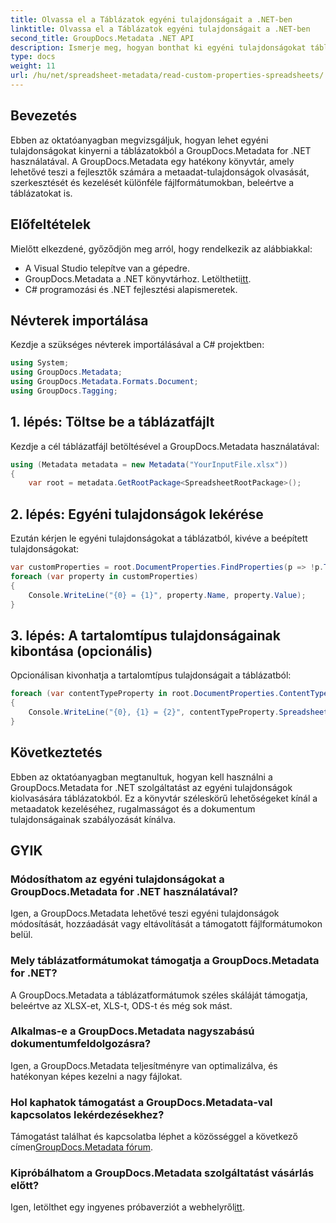 ```yaml
---
title: Olvassa el a Táblázatok egyéni tulajdonságait a .NET-ben
linktitle: Olvassa el a Táblázatok egyéni tulajdonságait a .NET-ben
second_title: GroupDocs.Metadata .NET API
description: Ismerje meg, hogyan bonthat ki egyéni tulajdonságokat táblázatokból a GroupDocs.Metadata for .NET használatával. Javítsa a metaadatok kezelését .NET-alkalmazásaiban.
type: docs
weight: 11
url: /hu/net/spreadsheet-metadata/read-custom-properties-spreadsheets/
---
```

## Bevezetés
Ebben az oktatóanyagban megvizsgáljuk, hogyan lehet egyéni tulajdonságokat kinyerni a táblázatokból a GroupDocs.Metadata for .NET használatával. A GroupDocs.Metadata egy hatékony könyvtár, amely lehetővé teszi a fejlesztők számára a metaadat-tulajdonságok olvasását, szerkesztését és kezelését különféle fájlformátumokban, beleértve a táblázatokat is.
## Előfeltételek
Mielőtt elkezdené, győződjön meg arról, hogy rendelkezik az alábbiakkal:
- A Visual Studio telepítve van a gépedre.
-  GroupDocs.Metadata a .NET könyvtárhoz. Letöltheti[itt](https://releases.groupdocs.com/metadata/net/).
- C# programozási és .NET fejlesztési alapismeretek.

## Névterek importálása
Kezdje a szükséges névterek importálásával a C# projektben:
```csharp
using System;
using GroupDocs.Metadata;
using GroupDocs.Metadata.Formats.Document;
using GroupDocs.Tagging;
```
## 1. lépés: Töltse be a táblázatfájlt
Kezdje a cél táblázatfájl betöltésével a GroupDocs.Metadata használatával:
```csharp
using (Metadata metadata = new Metadata("YourInputFile.xlsx"))
{
    var root = metadata.GetRootPackage<SpreadsheetRootPackage>();
```
## 2. lépés: Egyéni tulajdonságok lekérése
Ezután kérjen le egyéni tulajdonságokat a táblázatból, kivéve a beépített tulajdonságokat:
```csharp
var customProperties = root.DocumentProperties.FindProperties(p => !p.Tags.Contains(Tags.Document.BuiltIn));
foreach (var property in customProperties)
{
    Console.WriteLine("{0} = {1}", property.Name, property.Value);
}
```
## 3. lépés: A tartalomtípus tulajdonságainak kibontása (opcionális)
Opcionálisan kivonhatja a tartalomtípus tulajdonságait a táblázatból:
```csharp
foreach (var contentTypeProperty in root.DocumentProperties.ContentTypeProperties.ToList())
{
    Console.WriteLine("{0}, {1} = {2}", contentTypeProperty.SpreadsheetPropertyType, contentTypeProperty.Name, contentTypeProperty.SpreadsheetPropertyValue);
}
```

## Következtetés
Ebben az oktatóanyagban megtanultuk, hogyan kell használni a GroupDocs.Metadata for .NET szolgáltatást az egyéni tulajdonságok kiolvasására táblázatokból. Ez a könyvtár széleskörű lehetőségeket kínál a metaadatok kezeléséhez, rugalmasságot és a dokumentum tulajdonságainak szabályozását kínálva.

## GYIK
### Módosíthatom az egyéni tulajdonságokat a GroupDocs.Metadata for .NET használatával?
Igen, a GroupDocs.Metadata lehetővé teszi egyéni tulajdonságok módosítását, hozzáadását vagy eltávolítását a támogatott fájlformátumokon belül.
### Mely táblázatformátumokat támogatja a GroupDocs.Metadata for .NET?
A GroupDocs.Metadata a táblázatformátumok széles skáláját támogatja, beleértve az XLSX-et, XLS-t, ODS-t és még sok mást.
### Alkalmas-e a GroupDocs.Metadata nagyszabású dokumentumfeldolgozásra?
Igen, a GroupDocs.Metadata teljesítményre van optimalizálva, és hatékonyan képes kezelni a nagy fájlokat.
### Hol kaphatok támogatást a GroupDocs.Metadata-val kapcsolatos lekérdezésekhez?
 Támogatást találhat és kapcsolatba léphet a közösséggel a következő címen[GroupDocs.Metadata fórum](https://forum.groupdocs.com/c/metadata/14).
### Kipróbálhatom a GroupDocs.Metadata szolgáltatást vásárlás előtt?
 Igen, letölthet egy ingyenes próbaverziót a webhelyről[itt](https://releases.groupdocs.com/).